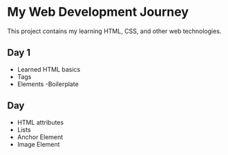 # My Web Development Journey
This project contains my learning HTML, CSS, and other web technologies.

## Day 1
- Learned HTML basics
- Tags
- Elements
 -Boilerplate

 ## Day 
- HTML attributes
- Lists
- Anchor Element
- Image Element




